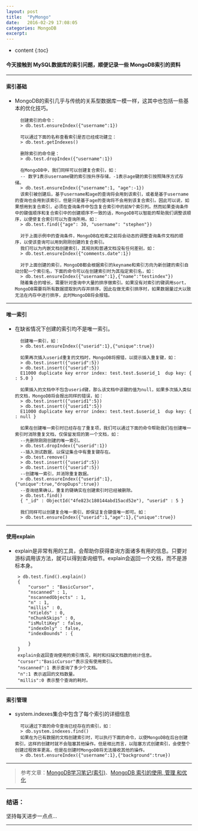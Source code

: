 ```yaml
---
layout: post
title:  "PyMongo"
date:   2016-02-29 17:08:05
categories: MongoDB
excerpt: 
---
```


* content
{:toc}

#### 今天接触到 MySQL数据库的索引问题，顺便记录一些 MongoDB索引的资料

---

#### 索引基础

* MongoDB的索引几乎与传统的关系型数据库一模一样，这其中也包括一些基本的优化技巧。

        创建索引的命令：
        > db.test.ensureIndex({"username":1})
        
        可以通过下面的名称查看索引是否已经成功建立：
        > db.test.getIndexes()
        
        删除索引的命令是：
        > db.test.dropIndex({"username":1})
        
        在MongoDB中，我们同样可以创建复合索引，如：
        -- 数字1表示username键的索引按升序存储，-1表示age键的索引按照降序方式存储。
        > db.test.ensureIndex({"username":1, "age":-1})
        该索引被创建后，基于username和age的查询将会用到该索引，或者是基于username的查询也会用到该索引，但是只是基于age的查询将不会用到该复合索引。因此可以说，如果想用到复合索引，必须在查询条件中包含复合索引中的前N个索引列。然而如果查询条件中的键值顺序和复合索引中的创建顺序不一致的话，MongoDB可以智能的帮助我们调整该顺序，以便使复合索引可以为查询所用。如：
        > db.test.find({"age": 30, "username": "stephen"})
        
        对于上面示例中的查询条件，MongoDB在检索之前将会动态的调整查询条件文档的顺序，以使该查询可以用到刚刚创建的复合索引。
        我们可以为内嵌文档创建索引，其规则和普通文档没有任何差别，如：
        > db.test.ensureIndex({"comments.date":1})
        
        对于上面创建的索引，MongoDB都会根据索引的keyname和索引方向为新创建的索引自动分配一个索引名，下面的命令可以在创建索引时为其指定索引名，如：
        > db.test.ensureIndex({"username":1},{"name":"testindex"})    
        随着集合的增长，需要针对查询中大量的排序做索引。如果没有对索引的键调用sort，MongoDB需要将所有数据提取到内存并排序。因此在做无索引排序时，如果数据量过大以致无法在内存中进行排序，此时MongoDB将会报错。       

---

#### 唯一索引

* 在缺省情况下创建的索引均不是唯一索引。

        创建唯一索引，如：
        > db.test.ensureIndex({"userid":1},{"unique":true})
        
        如果再次插入userid重复的文档时，MongoDB将报错，以提示插入重复键，如：
        > db.test.insert({"userid":5})
        > db.test.insert({"userid":5})
        E11000 duplicate key error index: test.test.$userid_1  dup key: { : 5.0 }   
        
        如果插入的文档中不包含userid键，那么该文档中该键的值为null，如果多次插入类似的文档，MongoDB将会报出同样的错误，如：
        > db.test.insert({"userid1":5})
        > db.test.insert({"userid1":5})
        E11000 duplicate key error index: test.test.$userid_1  dup key: { : null }  
        
        如果在创建唯一索引时已经存在了重复项，我们可以通过下面的命令帮助我们在创建唯一索引时消除重复文档，仅保留发现的第一个文档，如：
        --先删除刚刚创建的唯一索引。
        > db.test.dropIndex({"userid":1}) 
        --插入测试数据，以保证集合中有重复键存在。
        > db.test.remove()
        > db.test.insert({"userid":5})
        > db.test.insert({"userid":5})    
        --创建唯一索引，并消除重复数据。
        > db.test.ensureIndex({"userid":1},{"unique":true,"dropDups":true})    
        --查询结果确认，重复的键确实在创建索引时已经被删除。
        > db.test.find()
        { "_id" : ObjectId("4fe823c180144abd15acd52e"), "userid" : 5 }    
        
        我们同样可以创建复合唯一索引，即保证复合键值唯一即可。如：
        > db.test.ensureIndex({"userid":1,"age":1},{"unique":true})

---

#### 使用explain

*  explain是非常有用的工具，会帮助你获得查询方面诸多有用的信息。只要对游标调用该方法，就可以得到查询细节。explain会返回一个文档，而不是游标本身。

        > db.test.find().explain()
        {
            "cursor" : "BasicCursor",
            "nscanned" : 1,
            "nscannedObjects" : 1,
            "n" : 1,
            "millis" : 0,
            "nYields" : 0,
            "nChunkSkips" : 0,
            "isMultiKey" : false,
            "indexOnly" : false,
            "indexBounds" : {

            }    
        }
        explain会返回查询使用的索引情况，耗时和扫描文档数的统计信息。
        "cursor":"BasicCursor"表示没有使用索引。
        "nscanned":1 表示查询了多少个文档。
        "n":1 表示返回的文档数量。
        "millis":0 表示整个查询的耗时。
        
---

#### 索引管理

* system.indexes集合中包含了每个索引的详细信息

        可以通过下面的命令查询已经存在的索引，如：
        > db.system.indexes.find()
        如果在为已有数据的文档创建索引时，可以执行下面的命令，以使MongoDB在后台创建索引，这样的创建时就不会阻塞其他操作。但是相比而言，以阻塞方式创建索引，会使整个创建过程效率更高，但是在创建时MongoDB将无法接收其他的操作。
        > db.test.ensureIndex({"username":1},{"background":true})
        
---


> 参考文章：[MongoDB学习笔记(索引)](http://www.cnblogs.com/stephen-liu74/archive/2012/08/01/2561557.html)、[MongoDB 索引的使用, 管理 和优化](http://blog.csdn.net/black_ox/article/details/22078501)

---

### 结语：

坚持每天进步一点点...

---